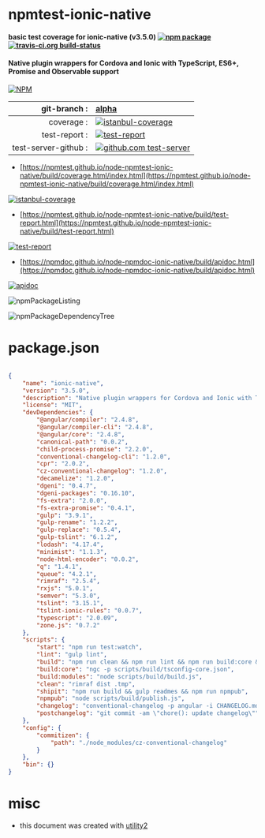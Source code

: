 # npmtest-ionic-native

#### basic test coverage for  ionic-native (v3.5.0)  [![npm package](https://img.shields.io/npm/v/npmtest-ionic-native.svg?style=flat-square)](https://www.npmjs.org/package/npmtest-ionic-native) [![travis-ci.org build-status](https://api.travis-ci.org/npmtest/node-npmtest-ionic-native.svg)](https://travis-ci.org/npmtest/node-npmtest-ionic-native)

#### Native plugin wrappers for Cordova and Ionic with TypeScript, ES6+, Promise and Observable support

[![NPM](https://nodei.co/npm/ionic-native.png?downloads=true&downloadRank=true&stars=true)](https://www.npmjs.com/package/ionic-native)

| git-branch : | [alpha](https://github.com/npmtest/node-npmtest-ionic-native/tree/alpha)|
|--:|:--|
| coverage : | [![istanbul-coverage](https://npmtest.github.io/node-npmtest-ionic-native/build/coverage.badge.svg)](https://npmtest.github.io/node-npmtest-ionic-native/build/coverage.html/index.html)|
| test-report : | [![test-report](https://npmtest.github.io/node-npmtest-ionic-native/build/test-report.badge.svg)](https://npmtest.github.io/node-npmtest-ionic-native/build/test-report.html)|
| test-server-github : | [![github.com test-server](https://npmtest.github.io/node-npmtest-ionic-native/GitHub-Mark-32px.png)](https://npmtest.github.io/node-npmtest-ionic-native/build/app/index.html) | | build-artifacts : | [![build-artifacts](https://npmtest.github.io/node-npmtest-ionic-native/glyphicons_144_folder_open.png)](https://github.com/npmtest/node-npmtest-ionic-native/tree/gh-pages/build)|

- [https://npmtest.github.io/node-npmtest-ionic-native/build/coverage.html/index.html](https://npmtest.github.io/node-npmtest-ionic-native/build/coverage.html/index.html)

[![istanbul-coverage](https://npmtest.github.io/node-npmtest-ionic-native/build/screenCapture.buildCi.browser.%252Ftmp%252Fbuild%252Fcoverage.lib.html.png)](https://npmtest.github.io/node-npmtest-ionic-native/build/coverage.html/index.html)

- [https://npmtest.github.io/node-npmtest-ionic-native/build/test-report.html](https://npmtest.github.io/node-npmtest-ionic-native/build/test-report.html)

[![test-report](https://npmtest.github.io/node-npmtest-ionic-native/build/screenCapture.buildCi.browser.%252Ftmp%252Fbuild%252Ftest-report.html.png)](https://npmtest.github.io/node-npmtest-ionic-native/build/test-report.html)

- [https://npmdoc.github.io/node-npmdoc-ionic-native/build/apidoc.html](https://npmdoc.github.io/node-npmdoc-ionic-native/build/apidoc.html)

[![apidoc](https://npmdoc.github.io/node-npmdoc-ionic-native/build/screenCapture.buildCi.browser.%252Ftmp%252Fbuild%252Fapidoc.html.png)](https://npmdoc.github.io/node-npmdoc-ionic-native/build/apidoc.html)

![npmPackageListing](https://npmtest.github.io/node-npmtest-ionic-native/build/screenCapture.npmPackageListing.svg)

![npmPackageDependencyTree](https://npmtest.github.io/node-npmtest-ionic-native/build/screenCapture.npmPackageDependencyTree.svg)



# package.json

```json

{
    "name": "ionic-native",
    "version": "3.5.0",
    "description": "Native plugin wrappers for Cordova and Ionic with TypeScript, ES6+, Promise and Observable support",
    "license": "MIT",
    "devDependencies": {
        "@angular/compiler": "2.4.8",
        "@angular/compiler-cli": "2.4.8",
        "@angular/core": "2.4.8",
        "canonical-path": "0.0.2",
        "child-process-promise": "2.2.0",
        "conventional-changelog-cli": "1.2.0",
        "cpr": "2.0.2",
        "cz-conventional-changelog": "1.2.0",
        "decamelize": "1.2.0",
        "dgeni": "0.4.7",
        "dgeni-packages": "0.16.10",
        "fs-extra": "2.0.0",
        "fs-extra-promise": "0.4.1",
        "gulp": "3.9.1",
        "gulp-rename": "1.2.2",
        "gulp-replace": "0.5.4",
        "gulp-tslint": "6.1.2",
        "lodash": "4.17.4",
        "minimist": "1.1.3",
        "node-html-encoder": "0.0.2",
        "q": "1.4.1",
        "queue": "4.2.1",
        "rimraf": "2.5.4",
        "rxjs": "5.0.1",
        "semver": "5.3.0",
        "tslint": "3.15.1",
        "tslint-ionic-rules": "0.0.7",
        "typescript": "2.0.09",
        "zone.js": "0.7.2"
    },
    "scripts": {
        "start": "npm run test:watch",
        "lint": "gulp lint",
        "build": "npm run clean && npm run lint && npm run build:core && npm run build:modules",
        "build:core": "ngc -p scripts/build/tsconfig-core.json",
        "build:modules": "node scripts/build/build.js",
        "clean": "rimraf dist .tmp",
        "shipit": "npm run build && gulp readmes && npm run npmpub",
        "npmpub": "node scripts/build/publish.js",
        "changelog": "conventional-changelog -p angular -i CHANGELOG.md -s -r 0",
        "postchangelog": "git commit -am \"chore(): update changelog\""
    },
    "config": {
        "commitizen": {
            "path": "./node_modules/cz-conventional-changelog"
        }
    },
    "bin": {}
}
```



# misc
- this document was created with [utility2](https://github.com/kaizhu256/node-utility2)
